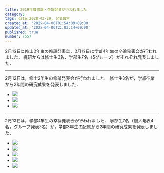 ```yaml
---
title: 2019年度修論・卒論発表が行われました
category:
tags: date:2020-03-29, 発表報告
created_at: '2025-04-06T02:54:09+09:00'
updated_at: '2025-04-06T22:03:14+09:00'
published: true
number: 7557
---
```



2月12日に修士2年生の修論発表会，2月13日に学部4年生の卒論発表会が行われました．
梶研からは修士生3名，学部生7名（5グループ）がそれぞれ発表しました．

<hr>

2月12日は，修士2年生の修論発表会が行われました．
修士生3名が，学部卒業から2年間の研究成果を発表しました．

<div class="img-container">
    <ul class="slider">
        <li><img src="https://img.esa.io/uploads/production/attachments/13979/2025/04/06/148142/4ebc5264-fb96-45d3-a79e-d8329db63b9c.webp"  /></li>
        <li><img src="https://img.esa.io/uploads/production/attachments/13979/2025/04/06/148142/76eb4eee-7265-40dd-bea7-d67f544d58da.webp"  /></li>
        <li><img src="https://img.esa.io/uploads/production/attachments/13979/2025/04/06/148142/2056ee48-3ac1-4355-80b3-21a08632c6ec.webp"  /></li>
    </ul>
</div>

<hr>

2月13日は，学部4年生の卒論発表会が行われました．
学部生7名（個人発表4名，グループ発表3名）が，学部3年生の配属から2年間の研究成果を発表しました．

<div class="img-container">
    <ul class="slider">
        <li><img src="https://img.esa.io/uploads/production/attachments/13979/2025/04/06/148142/30384895-2062-464c-9a9b-135922ac5a40.webp"  /></li>
        <li><img src="https://img.esa.io/uploads/production/attachments/13979/2025/04/06/148142/00007dde-6cec-4276-a0be-193974b6ae8f.webp"  /></li>
        <li><img src="https://img.esa.io/uploads/production/attachments/13979/2025/04/06/148142/3f2cd3cd-4ebf-44b4-b064-a0755313b1c5.webp"  /></li>
        <li><img src="https://img.esa.io/uploads/production/attachments/13979/2025/04/06/148142/fc43d849-b0b2-4bfd-8f87-8bb4a23e5416.webp"  /></li>
        <li><img src="https://img.esa.io/uploads/production/attachments/13979/2025/04/06/148142/d4d1ce80-c44e-4caa-ab71-042319ec6672.webp"  /></li>
    </ul>
</div>

